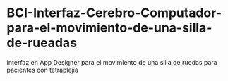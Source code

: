 # BCI-Interfaz-Cerebro-Computador-para-el-movimiento-de-una-silla-de-rueadas
Interfaz en App Designer para el movimiento de una silla de ruedas para pacientes con tetraplejia
